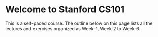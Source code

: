 # Welcome to Stanford CS101
This is a self-paced course. The outline below on this page lists all the lectures and exercises organized as Week-1, Week-2 to Week-6.
